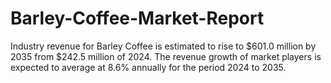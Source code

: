 # Barley-Coffee-Market-Report
Industry revenue for Barley Coffee is estimated to rise to $601.0 million by 2035 from $242.5 million of 2024. The revenue growth of market players is expected to average at 8.6% annually for the period 2024 to 2035.
